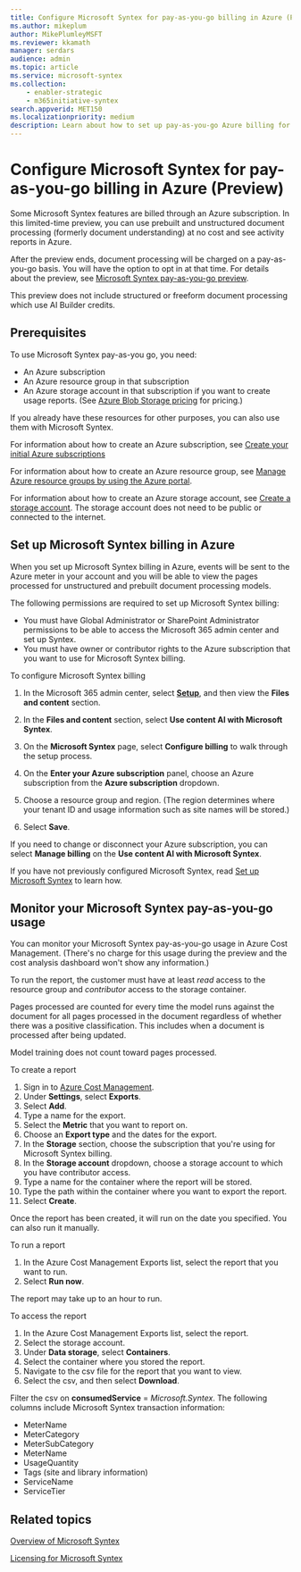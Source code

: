 ```yaml
---
title: Configure Microsoft Syntex for pay-as-you-go billing in Azure (Preview)
ms.author: mikeplum
author: MikePlumleyMSFT
ms.reviewer: kkamath
manager: serdars
audience: admin
ms.topic: article
ms.service: microsoft-syntex
ms.collection: 
    - enabler-strategic
    - m365initiative-syntex
search.appverid: MET150
ms.localizationpriority: medium
description: Learn about how to set up pay-as-you-go Azure billing for Microsoft Syntex and how to monitor your usage.
---
```


# Configure Microsoft Syntex for pay-as-you-go billing in Azure (Preview)

Some Microsoft Syntex features are billed through an Azure subscription. In this limited-time preview, you can use prebuilt and unstructured document processing (formerly document understanding) at no cost and see activity reports in Azure.

After the preview ends, document processing will be charged on a pay-as-you-go basis. You will have the option to opt in at that time. For details about the preview, see [Microsoft Syntex pay-as-you-go preview](/legal/microsoft-365/microsoft-syntex-azure-billing-trial).

This preview does not include structured or freeform document processing which use AI Builder credits.

## Prerequisites

To use Microsoft Syntex pay-as-you go, you need:

- An Azure subscription
- An Azure resource group in that subscription
- An Azure storage account in that subscription if you want to create usage reports. (See [Azure Blob Storage pricing](https://azure.microsoft.com/pricing/details/storage) for pricing.)

If you already have these resources for other purposes, you can also use them with Microsoft Syntex.

For information about how to create an Azure subscription, see [Create your initial Azure subscriptions](/azure/cloud-adoption-framework/ready/azure-best-practices/initial-subscriptions)

For information about how to create an Azure resource group, see [Manage Azure resource groups by using the Azure portal](/azure/azure-resource-manager/management/manage-resource-groups-portal).

For information about how to create an Azure storage account, see [Create a storage account](/azure/storage/common/storage-account-create). The storage account does not need to be public or connected to the internet.

## Set up Microsoft Syntex billing in Azure

When you set up Microsoft Syntex billing in Azure, events will be sent to the Azure meter in your account and you will be able to view the pages processed for unstructured and prebuilt document processing models.

The following permissions are required to set up Microsoft Syntex billing:

- You must have Global Administrator or SharePoint Administrator permissions to be able to access the Microsoft 365 admin center and set up Syntex.
- You must have owner or contributor rights to the Azure subscription that you want to use for Microsoft Syntex billing.

To configure Microsoft Syntex billing

1. In the Microsoft 365 admin center, select <a href="https://go.microsoft.com/fwlink/p/?linkid=2171997" target="_blank">**Setup**</a>, and then view the **Files and content** section.

1. In the **Files and content** section, select **Use content AI with Microsoft Syntex**.

1. On the **Microsoft Syntex** page, select **Configure billing** to walk through the setup process.
1. On the **Enter your Azure subscription** panel, choose an Azure subscription from the **Azure subscription** dropdown.
1. Choose a resource group and region. (The region determines where your tenant ID and usage information such as site names will be stored.)
1. Select **Save**.

If you need to change or disconnect your Azure subscription, you can select **Manage billing** on the **Use content AI with Microsoft Syntex**.

If you have not previously configured Microsoft Syntex, read [Set up Microsoft Syntex](set-up-content-understanding.md) to learn how.

## Monitor your Microsoft Syntex pay-as-you-go usage

You can monitor your Microsoft Syntex pay-as-you-go usage in Azure Cost Management. (There's no charge for this usage during the preview and the cost analysis dashboard won't show any information.)

To run the report, the customer must have at least *read* access to the resource group and *contributor* access to the storage container.

Pages processed are counted for every time the model runs against the document for all pages processed in the document regardless of whether there was a positive classification. This includes when a document is processed after being updated.

Model training does not count toward pages processed.

To create a report
1. Sign in to [Azure Cost Management](https://portal.azure.com/#view/Microsoft_Azure_CostManagement/Menu/~/overview).
1. Under **Settings**, select **Exports**.
1. Select **Add**.
1. Type a name for the export.
1. Select the **Metric** that you want to report on.
1. Choose an **Export type** and the dates for the export.
1. In the **Storage** section, choose the subscription that you're using for Microsoft Syntex billing.
1. In the **Storage account** dropdown, choose a storage account to which you have contributor access.
1. Type a name for the container where the report will be stored.
1. Type the path within the container where you want to export the report.
1. Select **Create**.

Once the report has been created, it will run on the date you specified. You can also run it manually.

To run a report
1. In the Azure Cost Management Exports list, select the report that you want to run.
1. Select **Run now**.

The report may take up to an hour to run.

To access the report
1. In the Azure Cost Management Exports list, select the report.
1. Select the storage account.
1. Under **Data storage**, select **Containers**.
1. Select the container where you stored the report.
1. Navigate to the csv file for the report that you want to view.
1. Select the csv, and then select **Download**.

Filter the csv on **consumedService** = *Microsoft.Syntex*. The following columns include Microsoft Syntex transaction information:

- MeterName
- MeterCategory
- MeterSubCategory
- MeterName
- UsageQuantity
- Tags (site and library information)
- ServiceName
- ServiceTier

## Related topics

[Overview of Microsoft Syntex](syntex-overview.md)

[Licensing for Microsoft Syntex](syntex-licensing.md)

